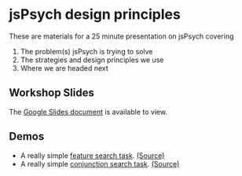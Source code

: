 # jsPsych design principles

These are materials for a 25 minute presentation on jsPsych covering

1. The problem(s) jsPsych is trying to solve
2. The strategies and design principles we use
3. Where we are headed next

## Workshop Slides

The [Google Slides document](https://docs.google.com/presentation/d/1gardFUHlojmU073MNZCESte3WGiXYJQN9D-V382c4Mw/edit?usp=sharing) is available to view.

## Demos

* A really simple [feature search task](https://jspsych.github.io/workshop-cmu-2021/demo_2/feature-search-jspsych.html). [(Source)](https://github.com/jspsych/workshop-cmu-2021/blob/main/demo_2/feature-search-jspsych.html)
* A really simple [conjunction search task](https://jspsych.github.io/workshop-cmu-2021/conjunction-search-jspsych.html). [(Source)](https://github.com/jspsych/workshop-cmu-2021/blob/main/demo_2/conjunction-search-jspsych.html)
